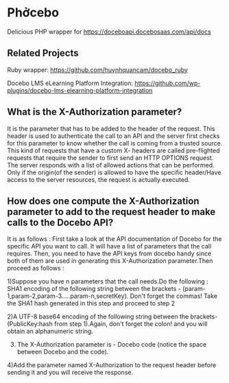 Phởcebo
==============

Delicious PHP wrapper for https://doceboapi.docebosaas.com/api/docs

Related Projects
--------------

Ruby wrapper: https://github.com/huynhquancam/docebo_ruby

Docebo LMS eLearning Platform Integration: https://github.com/wp-plugins/docebo-lms-elearning-platform-integration


What is the X-Authorization parameter?
--------------

It is the parameter that has to be added to the header of the request. This 
header is used to authenticate the call to an API and the server first checks 
for this parameter to know whether the call is coming from a trusted source. 
This kind of requests that have a custom X- headers are called pre-flighted 
requests that require the sender to first send an HTTP OPTIONS request. The 
server responds with a list of allowed actions that can be performed. Only 
if the origin(of the sender) is allowed to have the specific header/Have access
to the server resources, the request is actually executed.


How does one compute the X-Authorization parameter to add to the request header 
to make calls to the Docebo API?
--------------

It is as follows : First take a look at the API documentation of Docebo for the 
specific API you want to call. It will have a list of parameters that the call 
requires. Then, you need to have the API keys from docebo handy since both of 
them are used in generating this X-Authorization parameter.Then proceed as 
follows :

1)Suppose you have n parameters that the call needs.Do the following : 
SHA1 encoding of the following string between the brackets - 
(param-1,param-2,param-3.....param-n,secretKey). Don't forget the commas! 
Take the SHA1 hash generated in this step and proceed to step 2

2)A UTF-8 base64 encoding of the following string between the brackets- 
(PublicKey:hash from step 1).Again, don't forget the colon! and you will 
obtain an alphanumeric string.

3) The X-Authorization parameter is - Docebo code 
(notice the space between Docebo and the code).

4)Add the parameter named X-Authorization to the request header before 
sending it and you will receive the response.

